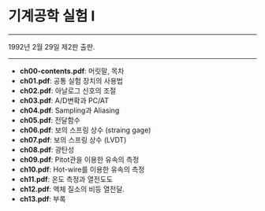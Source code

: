 # 기계공학 실험 I 
---
1992년 2월 29일 제2판 출판.

---
- **ch00-contents.pdf**:  머릿말, 목차 
- **ch01.pdf**: 공통 실험 장치의 사용법
- **ch02.pdf**: 아날로그 신호의 조절
- **ch03.pdf**: A/D변확과 PC/AT
- **ch04.pdf**: Sampling과 Aliasing
- **ch05.pdf**: 전달함수
- **ch06.pdf**: 보의 스프링 상수 (straing gage)
- **ch07.pdf**: 보의 스프링 상수 (LVDT)
- **ch08.pdf**: 광탄성
- **ch09.pdf**: Pitot관을 이용한 유속의 측정
- **ch10.pdf**: Hot-wire를 이용한 유속의 측정
- **ch11.pdf**: 온도 측정과 열전도도
- **ch12.pdf**: 액체 질소의 비등 열전달. 
- **ch13.pdf**: 부록 




